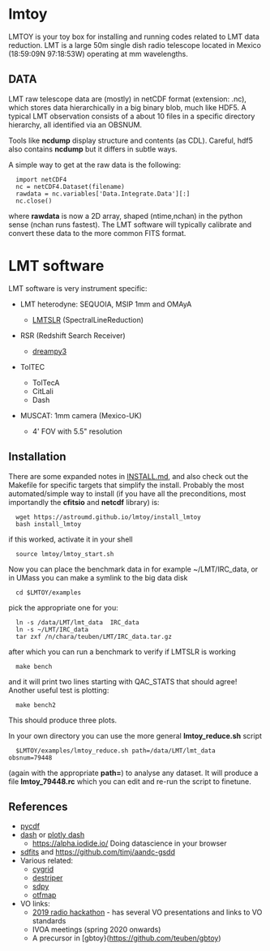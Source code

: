 # lmtoy

LMTOY is your toy box for installing and running codes related to LMT data reduction. LMT is a large
50m single dish radio telescope located in Mexico (18:59:09N 97:18:53W) operating at mm wavelengths.


## DATA

LMT raw telescope data are (mostly) in netCDF format (extension: .nc), which stores
data hierarchically in a big binary blob, much like HDF5.
A typical LMT observation consists of a about 10 files
in a specific directory hierarchy, all identified via an OBSNUM. 

Tools like **ncdump** display structure and contents (as
CDL). Careful, hdf5 also contains **ncdump** but it differs in subtle
ways.

A simple way to get at the raw data is the following:

      import netCDF4
      nc = netCDF4.Dataset(filename)
      rawdata = nc.variables['Data.Integrate.Data'][:]
      nc.close()

where **rawdata** is now a 2D array, shaped (ntime,nchan) in the python sense (nchan runs fastest).
The LMT software will typically calibrate and convert these data to the more common FITS format.


# LMT software

LMT software is very instrument specific:


* LMT heterodyne: SEQUOIA, MSIP 1mm and OMAyA
  * [LMTSLR](https://github.com/lmt-heterodyne/SpectralLineReduction)   (SpectralLineReduction)  

* RSR (Redshift Search Receiver)
  * [dreampy3](https://github.com/lmt-heterodyne/dreampy3)

* TolTEC
  * TolTecA
  * CitLali
  * Dash

* MUSCAT: 1mm camera (Mexico-UK)
  *  4' FOV with 5.5" resolution

## Installation

There are some expanded notes in [INSTALL.md](INSTALL.md), and also check out the
Makefile for specific targets that simplify the install. Probably the most automated/simple
way to install (if you have all the preconditions, most importandly the **cfitsio** and **netcdf** library) is:

      wget https://astroumd.github.io/lmtoy/install_lmtoy
      bash install_lmtoy

if this worked, activate it in your shell

      source lmtoy/lmtoy_start.sh

Now you can place the benchmark data in for example ~/LMT/IRC_data, or in UMass you
can make a symlink to the big data disk

      cd $LMTOY/examples

pick the appropriate one for you:

      ln -s /data/LMT/lmt_data  IRC_data
      ln -s ~/LMT/IRC_data
      tar zxf /n/chara/teuben/LMT/IRC_data.tar.gz

after which you can run a benchmark to verify if LMTSLR is working

      make bench

and it will print two lines starting with QAC_STATS that should agree! Another useful
test is plotting:

      make bench2

This should produce three plots.

In your own directory you can use the more general **lmtoy_reduce.sh** script

      $LMTOY/examples/lmtoy_reduce.sh path=/data/LMT/lmt_data  obsnum=79448

(again with the appropriate **path=**) to analyse any dataset. It will produce
a file **lmtoy_79448.rc** which you can edit and re-run the script to finetune.


## References

* [pycdf](http://pysclint.sourceforge.net/pycdf)
* [dash](https://dash.plotly.com/) or [plotly dash](https://plotly.com/dash/)
  *  https://alpha.iodide.io/      Doing datascience in your browser
* [sdfits](https://fits.gsfc.nasa.gov/registry/sdfits.html) and https://github.com/timj/aandc-gsdd
* Various related:
  * [cygrid](https://github.com/bwinkel/cygrid)
  * [destriper](https://github.com/low-sky/destriper)
  * [sdpy](https://github.com/keflavich/sdpy)
  * [otfmap](https://github.com/low-sky/otfmap)
* VO links:
  * [2019 radio hackathon](https://www.asterics2020.eu/dokuwiki/doku.php?id=open:wp4:wp4techforum5:radiointhevo) - has several VO presentations and links to VO standards
  * IVOA meetings (spring 2020 onwards)
  * A precursor in [gbtoy}(https://github.com/teuben/gbtoy)

